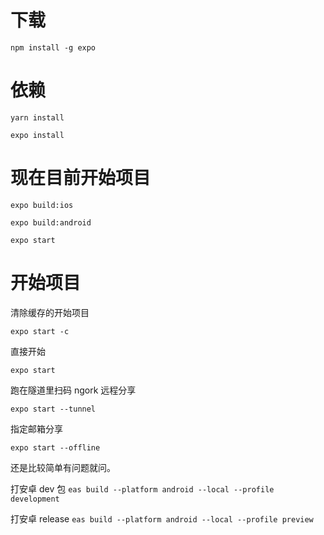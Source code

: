 # 下载

`npm install -g expo`

# 依赖

`yarn install`

`expo install`

# 现在目前开始项目

`expo build:ios`

`expo build:android`

`expo start`

# 开始项目

清除缓存的开始项目

`expo start -c`

直接开始

`expo start`

跑在隧道里扫码 ngork 远程分享

`expo start --tunnel`

指定邮箱分享

`expo start --offline`

还是比较简单有问题就问。

打安卓 dev 包
`eas build --platform android --local --profile development`

打安卓 release
`eas build --platform android --local --profile preview`
